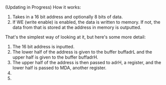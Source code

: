 (Updating in Progress)
How it works:
1. Takes in a 16 bit address and optionally 8 bits of data.
2. If WE (write enable) is enabled, the data is written to memory. If not, the data from that is stored at the address in memory is outputted.

That's the simplest way of looking at it, but here's some more detail:
1. The 16 bit address is inputted.
2. The lower half of the address is given to the buffer buffadrL and the upper half is given to the buffer buffadrH.
3. The upper half of the address is then passed to adrH, a register, and the lower half is passed to MDA, another register.
4. 
5. 
